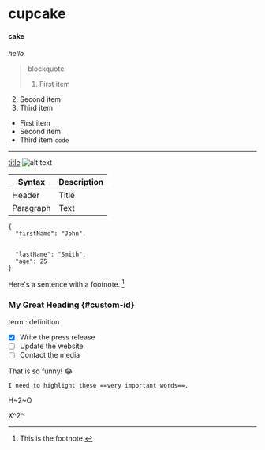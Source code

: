# cupcake
#### cake
*hello*
> blockquote
> 1. First item
2. Second item
3. Third item
- First item
- Second item
- Third item
	`code`
---
[title](https://www.example.com)
![alt text](image.jpg)

| Syntax | Description |
| ----------- | ----------- |
| Header | Title |
| Paragraph | Text |

```
{
  "firstName": "John",


  "lastName": "Smith",
  "age": 25
}
```

Here's a sentence with a footnote. [^1]

[^1]: This is the footnote.

### My Great Heading {#custom-id}

term
: definition

- [x] Write the press release
- [ ] Update the website
- [ ] Contact the media

That is so funny! :joy:

	I need to highlight these ==very important words==.

 H~2~O

 X^2^
